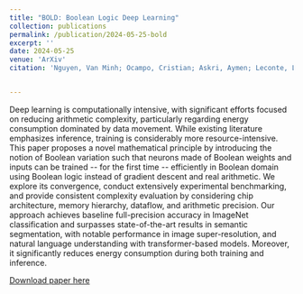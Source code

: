 ```yaml
---
title: "BOLD: Boolean Logic Deep Learning"
collection: publications
permalink: /publication/2024-05-25-bold
excerpt: ''
date: 2024-05-25
venue: 'ArXiv'
citation: 'Nguyen, Van Minh; Ocampo, Cristian; Askri, Aymen; Leconte, Louis; <b>Tran, Ba-Hien</b>. BOLD: Boolean Logic Deep Learning. ArXiv preprint, 2024.'


---
```

Deep learning is computationally intensive, with significant efforts focused on reducing arithmetic complexity, particularly regarding energy consumption dominated by data movement. While existing literature emphasizes inference, training is considerably more resource-intensive. This paper proposes a novel mathematical principle by introducing the notion of Boolean variation such that neurons made of Boolean weights and inputs can be trained -- for the first time -- efficiently in Boolean domain using Boolean logic instead of gradient descent and real arithmetic. We explore its convergence, conduct extensively experimental benchmarking, and provide consistent complexity evaluation by considering chip architecture, memory hierarchy, dataflow, and arithmetic precision. Our approach achieves baseline full-precision accuracy in ImageNet classification and surpasses state-of-the-art results in semantic segmentation, with notable performance in image super-resolution, and natural language understanding with transformer-based models. Moreover, it significantly reduces energy consumption during both training and inference.


[Download paper here](https://arxiv.org/pdf/2405.16339)